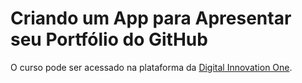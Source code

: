 # Criando um App para Apresentar seu Portfólio do GitHub
O curso pode ser acessado na plataforma da [Digital Innovation One](https://digitalinnovation.one/).